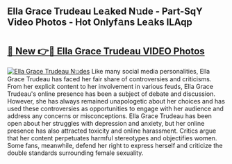 ## Ella Grace Trudeau Le𝚊ked N𝚞de - Part-SqY Video Photos - Hot Onlyf𝚊ns Le𝚊ks lLAqp

# <h2><a href="http://ab86629.deff.icu/?id=Ella+Grace+Trudeau">🔗 New 👉🔴 Ella Grace Trudeau VIDEO Photos</a></h2>

[![Ella Grace Trudeau N𝚞des](https://i.imgur.com/rIISA9y.gif)](http://ab86629.deff.icu/?id=Ella+Grace+Trudeau)
Like many social media personalities, Ella Grace Trudeau has faced her fair share of controversies and criticisms. From her explicit content to her involvement in various feuds, Ella Grace Trudeau's online presence has been a subject of debate and discussion. However, she has always remained unapologetic about her choices and has used these controversies as opportunities to engage with her audience and address any concerns or misconceptions. Ella Grace Trudeau has been open about her struggles with depression and anxiety, but her online presence has also attracted toxicity and online harassment. Critics argue that her content perpetuates harmful stereotypes and objectifies women. Some fans, meanwhile, defend her right to express herself and criticize the double standards surrounding female sexuality.
